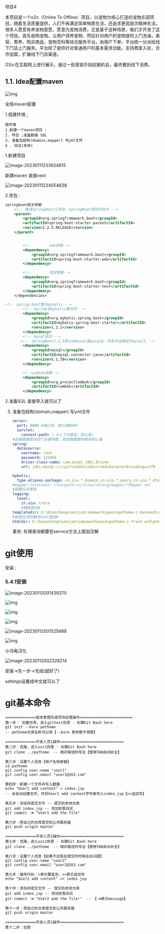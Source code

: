项目4 



  本项目是一个o2o（Online To Offline）项目，以宠物为核心打造的宠物乐园项目。随着生活质量提供，人们不再满足简单物质生活，还追求更高层次精神生活。很多人愿意有养宠物意愿，愿意为宠物消费，正是基于这种场景，我们才开发了这个项目。首先收购宠物，让用户领养宠物，然后针对用户的宠物提供上门洗澡，美容，寄养，购买商品，宠物百科等综合服务平台。由用户下单，平台统一分派给线下门店上门服务。平台除了提供针对普通用户的基本需求功能，支持商家入驻，合作加盟，扩展线下门店渠道。

  O2o:在互联网上进行展示，通过一些营销手段挖掘机会，最终要到线下消费。

## 1.1. Idea配置maven

   ![img](C:/Users/ADMINI~1/AppData/Local/Temp/msohtmlclip1/01/clip_image002.jpg)



 全局maven配置

1.搭建环境 ;

```
搭环境
1.新建一个maven项目 :
2. 导包 ;准备数据 SQL
3. 准备包结构(domain,mapper) 写yml文件 
4 . 测试(本地)
```

1.新建项目

![image-20230111233924815](http://typora-node.oss-cn-chengdu.aliyuncs.com/typora/202301112352335.png?OSSAccessKeyId=LTAI5tCfRnYsSYeEE76XVRgq&Expires=9000000001&Signature=i59KAaNO5ya5XrroZv5dVZoHjP0=)

新建maven 直接next

![image-20230111234054638](http://typora-node.oss-cn-chengdu.aliyuncs.com/typora/202301112352287.png?OSSAccessKeyId=LTAI5tCfRnYsSYeEE76XVRgq&Expires=9000000001&Signature=tLq5aHfvffKGKAjoXmUa7qIPqIQ=)

2.导包 :

```xml
springboot相关依赖    
    <!-- 集成SpringBoot父项目：SpringBoot项目的标志 -->
    <parent>
        <groupId>org.springframework.boot</groupId>
        <artifactId>spring-boot-starter-parent</artifactId>
        <version>2.2.5.RELEASE</version>
    </parent>


        <!--        web依赖-->
        <dependency>
            <groupId>org.springframework.boot</groupId>
            <artifactId>spring-boot-starter-web</artifactId>
        </dependency>

        <!--        测试依赖-->
        <dependency>
            <groupId>org.springframework.boot</groupId>
            <artifactId>spring-boot-starter-test</artifactId>
        </dependency>
    </dependencies>
```

```xml
<!-- spring-boot整合mybatis -->
        <!-- spring与mybatis整合包 -->
        <dependency>
            <groupId>org.mybatis.spring.boot</groupId>
            <artifactId>mybatis-spring-boot-starter</artifactId>
            <version>1.1.1</version>
        </dependency>
        <!-- mysql驱动 -->
       <!-- SpringBoot2.2.5默认的mysql是mysql8。所有手动降级为mysql5 -->
        <dependency>
            <groupId>mysql</groupId>
            <artifactId>mysql-connector-java</artifactId>
            <version>5.1.38</version>
        </dependency>

        <!--Lombok依赖-->
        <dependency>
            <groupId>org.projectlombok</groupId>
            <artifactId>lombok</artifactId>
        </dependency>
```

2.准备SQL  直接导入就可以了

3. 准备包结构(domain,mapper) 写yml文件 

   ```yml
   server:
     port: 8080 #端口号，默认是8080
     servlet:
       context-path: / #上下文路径，默认是/
   #连接数据库的四个必要参数，其他数据源参数有默认值
   spring:
     datasource:
       username: root
       password: 123456
       driver-class-name: com.mysql.jdbc.Driver
       url: jdbc:mysql:///sys?useUnicode=true&characterEncoding=utf8
   
   mybatis:
     type-aliases-package: cn.xia.*.domain,cn.xia.*.query,cn.xia.*.dto  # 配置*：需要配置类支持的
   #mapper-locations: classpath:cn/itsource/org/mapper/*Mapper.xml
   #配置日志等级
   logging:
     level:
       cn.xia: trace
       #模板路径#
   templatedir: E:\bianchengruanjian\ideaworkspace\pethome-c-backend\src\main\resources\templates
   #前段生成的静态html路径#
   htmldir: E:\bianchengruanjian\ideaworkspace\pethome-c-front-end\pethome_user\freemarker
   ```

   事务: 处理查询都要在service方法上面加注解

# git使用

安装 ; 

### 5.4.1安装

![image-20230112001439370](http://typora-node.oss-cn-chengdu.aliyuncs.com/typora/202301120014529.png?OSSAccessKeyId=LTAI5tCfRnYsSYeEE76XVRgq&Expires=9000000001&Signature=Y7bPPWcLJVilf1qpjtsfv8Hd3go=)

![img](http://typora-node.oss-cn-chengdu.aliyuncs.com/typora/202301120014069.jpg?OSSAccessKeyId=LTAI5tCfRnYsSYeEE76XVRgq&Expires=9000000000&Signature=ix/Kzef5JBUcMuyz1ExDHf87Ho0=)

![img](http://typora-node.oss-cn-chengdu.aliyuncs.com/typora/202301120014062.jpg?OSSAccessKeyId=LTAI5tCfRnYsSYeEE76XVRgq&Expires=9000000000&Signature=yln66IYcN9Ody1X6BYyQmKZQJaA=)

![img](http://typora-node.oss-cn-chengdu.aliyuncs.com/typora/202301120014065.jpg?OSSAccessKeyId=LTAI5tCfRnYsSYeEE76XVRgq&Expires=9000000001&Signature=7eQJhhQ1myOkb163Oy96PJgb3No=)

![image-20230112001525688](http://typora-node.oss-cn-chengdu.aliyuncs.com/typora/202301120015856.png?OSSAccessKeyId=LTAI5tCfRnYsSYeEE76XVRgq&Expires=9000000000&Signature=uAytec6jkxJwfPH5OJwxGYoiZtM=)

![img](http://typora-node.oss-cn-chengdu.aliyuncs.com/typora/202301120014105.jpg?OSSAccessKeyId=LTAI5tCfRnYsSYeEE76XVRgq&Expires=9000000001&Signature=cZRE9HZKgr4rvgFoaTobVkuSVPE=)

小乌龟汉化 

![image-20230112002328214](C:\Users\Administrator\AppData\Roaming\Typora\typora-user-images\image-20230112002328214.png)

安装->先一步->完成(就好了)

settings设置成中文就可以了

# git基本命令

```
==============版本管理员或项目经理操作========================
第一步： 创建仓库，进入gittest目录 - 右键Git Bash here
git init --bare pethome
-- pethome仓库名称可以改【--bare 是参数不用管】

==============开发人员1操作=============================
第二步：克隆，进入usr1目录 - 右键Git Bash here
git clone ../pethome  -- 相对路径的写法【使用TAB自动补全】

第三步：设置个人信息【用户名和邮箱】
cd pethome
git config user.name "user1"
git config user.email "user1@163.com"

第四步：新建一个文件并写入数据
echo "User1 add content" > index.jsp 
-- 会自动创建文件，并将User1 add content字符串写入index.jsp【>>追加写】

第五步：添加并提交文件 -- 提交到本地仓库
git add index.jsp -- 添加到暂存区
git commit -m "User1 add the file"

第六步：把自己的仓库提交到公共服务器
git push origin master

==============开发人员2操作=============================
第七步：克隆，进入usr2目录 - 右键Git Bash here
git clone ../pethome  -- 相对路径的写法【使用TAB自动补全】

第八步：设置个人信息【如果不这是在提交的时候会出问题】
git config user.name "user2"
git config user.email "user2@163.com"

第九步：编写代码：>表示覆盖写，>>表示追加写
echo "User2 add content" >> index.jsp

第十步：添加并提交文件 -- 提交到本地仓库
git add index.jsp -- 添加到暂存区
git commit -m "User2 add the file!"  -- 【-m表示message】

第十一步：把自己的仓库提交到公共服务器
git push origin master

==============开发人员1操作=============================
第十二步：拉取
```

